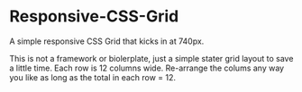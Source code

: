 # Responsive-CSS-Grid

A simple responsive CSS Grid that kicks in at 740px. 

This is not a framework or biolerplate, just a simple stater grid layout to save a little time. Each row is 12 columns wide. Re-arrange the colums any way you like as long as the total in each row = 12.

